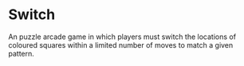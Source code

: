 # Switch
An puzzle arcade game in which players must switch the locations of coloured squares within a limited number of moves to match a given pattern.
